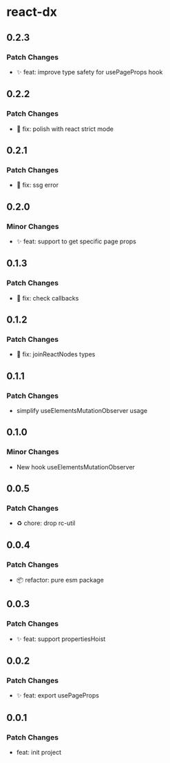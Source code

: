 # react-dx

## 0.2.3

### Patch Changes

- ✨ feat: improve type safety for usePageProps hook

## 0.2.2

### Patch Changes

- 🐛 fix: polish with react strict mode

## 0.2.1

### Patch Changes

- 🐛 fix: ssg error

## 0.2.0

### Minor Changes

- ✨ feat: support to get specific page props

## 0.1.3

### Patch Changes

- 🐛 fix: check callbacks

## 0.1.2

### Patch Changes

- 🐛 fix: joinReactNodes types

## 0.1.1

### Patch Changes

- simplify useElementsMutationObserver usage

## 0.1.0

### Minor Changes

- New hook useElementsMutationObserver

## 0.0.5

### Patch Changes

- ♻️ chore: drop rc-util

## 0.0.4

### Patch Changes

- 📦 refactor: pure esm package

## 0.0.3

### Patch Changes

- ✨ feat: support propertiesHoist

## 0.0.2

### Patch Changes

- ✨ feat: export usePageProps

## 0.0.1

### Patch Changes

- feat: init project
